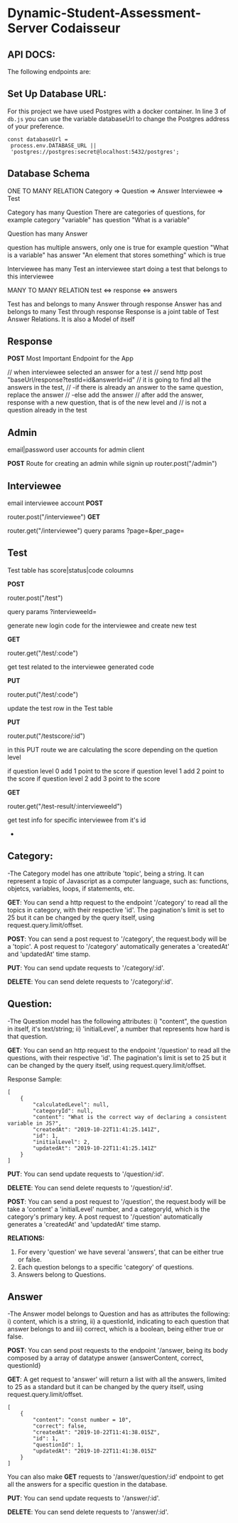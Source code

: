 # Dynamic-Student-Assessment-Server Codaisseur

## API DOCS:

The following endpoints are:

## Set Up Database URL:

For this project we have used Postgres with a docker container. In line 3 of `db.js` you can use the variable databaseUrl to change the Postgres address of your preference.

```
const databaseUrl =
 process.env.DATABASE_URL ||
 'postgres://postgres:secret@localhost:5432/postgres';
```

## Database Schema

ONE TO MANY RELATION
Category => Question => Answer
Interviewee => Test

Category has many Question
There are categories of questions,
for example category "variable" has question "What is a variable"

Question has many Answer

question has multiple answers, only one is true
for example question "What is a variable" has answer "An element that stores something" which is true

Interviewee has many Test
an interviewee start doing a test that belongs to this interviewee

MANY TO MANY RELATION
test <=> response <=> answers

Test has and belongs to many Answer through response
Answer has and belongs to many Test through response
Response is a joint table of Test Answer Relations.
It is also a Model of itself

## Response

**POST**
Most Important Endpoint for the App

// when interviewee selected an answer for a test
// send http post "baseUrl/response?testId=id&answerId=id"
// it is going to find all the answers in the test,
// -if there is already an answer to the same question, replace the answer
// -else add the answer
// after add the answer, response with a new question, that is of the new level and
// is not a question already in the test

## Admin

email|password
user accounts for admin client

**POST** Route for creating an admin while signin up
router.post("/admin")

## Interviewee

email
interviewee account
**POST**

router.post("/interviewee")
**GET**

router.get("/interviewee")
query params ?page=&per_page=


## Test

Test table has score|status|code coloumns


**POST**

router.post("/test")

query params ?intervieweeId=

generate new login code for the interviewee and create new test 

**GET**

router.get("/test/:code")

get test related to the interviewee generated code

**PUT**

router.put("/test/:code")

update the test row in the Test table


**PUT**

router.put("/testscore/:id")

in this PUT route we are calculating the score depending on the quetion level 

if question level 0 add 1 point to the score
if question level 1 add 2 point to the score
if question level 2 add 3 point to the score


**GET**

router.get("/test-result/:intervieweeId")

get test info for specific interviewee from it's id


-

## Category:

-The Category model has one attribute 'topic', being a string. It can represent a topic of Javascript as a computer language, such as: functions, objetcs, variables, loops, if statements, etc.

**GET**: You can send a http request to the endpoint
'/category' to read all the topics in category, with their respective 'id'. The pagination's limit is set to 25 but it can be changed by the query itself, using request.query.limit/offset.

**POST**: You can send a post request to '/category', the request.body will be a 'topic'. A post request to '/category' automatically generates a 'createdAt' and 'updatedAt' time stamp.

**PUT**: You can send update requests to '/category/:id'.

**DELETE**: You can send delete requests to '/category/:id'.

## Question:

-The Question model has the following attributes: i) "content", the question in itself, it's text/string; ii) 'initialLevel', a number that represents how hard is that question.

**GET**: You can send an http request to the endpoint
'/question' to read all the questions, with their respective 'id'. The pagination's limit is set to 25 but it can be changed by the query itself, using request.query.limit/offset.

Response Sample:

```
[
    {
        "calculatedLevel": null,
        "categoryId": null,
        "content": "What is the correct way of declaring a consistent variable in JS?",
        "createdAt": "2019-10-22T11:41:25.141Z",
        "id": 1,
        "initialLevel": 2,
        "updatedAt": "2019-10-22T11:41:25.141Z"
    }
]
```

**PUT**: You can send update requests to '/question/:id'.

**DELETE**: You can send delete requests to '/question/:id'.

**POST**: You can send a post request to '/question', the request.body will be take a 'content' a 'initialLevel' number, and a categoryId, which is the category's primary key. A post request to '/question' automatically generates a 'createdAt' and 'updatedAt' time stamp.

**RELATIONS:**

1. For every 'question' we have several 'answers', that can be either true or false.
2. Each question belongs to a specific 'category' of questions.
3. Answers belong to Questions.

## Answer

-The Answer model belongs to Question and has as attributes the following: i) content, which is a string, ii) a questionId, indicating to each question that answer belongs to and iii) correct, which is a boolean, being either true or false.

**POST**: You can send post requests to the endpoint '/answer, being its body composed by a array of datatype answer {answerContent, correct, questionId}

**GET**: A get request to 'answer' will return a list with all the answers, limited to 25 as a standard but it can be changed by the query itself, using request.query.limit/offset.

```
[
    {
        "content": "const number = 10",
        "correct": false,
        "createdAt": "2019-10-22T11:41:38.015Z",
        "id": 1,
        "questionId": 1,
        "updatedAt": "2019-10-22T11:41:38.015Z"
    }
]
```

You can also make **GET** requests to '/answer/question/:id' endpoint to get all the answers for a specific question in the database.

**PUT**: You can send update requests to '/answer/:id'.

**DELETE**: You can send delete requests to '/answer/:id'.
